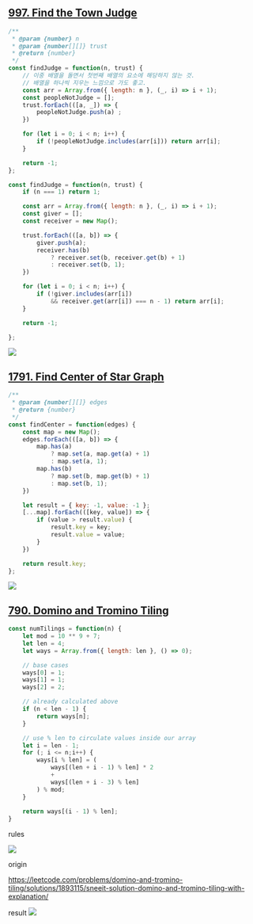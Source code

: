 ## [997. Find the Town Judge](https://leetcode.com/problems/find-the-town-judge/)

<!-- FEEDBACK: 올클 하도록 코드 짜기 -->
```js
/**
 * @param {number} n
 * @param {number[][]} trust
 * @return {number}
 */
const findJudge = function(n, trust) {
    // 이중 배열을 돌면서 첫번째 배열의 요소에 해당하지 않는 것. 
    // 배열을 하나씩 지우는 느낌으로 가도 좋고. 
    const arr = Array.from({ length: n }, (_, i) => i + 1);
    const peopleNotJudge = [];
    trust.forEach(([a, _]) => {
        peopleNotJudge.push(a) ;
    })

    for (let i = 0; i < n; i++) {
        if (!peopleNotJudge.includes(arr[i])) return arr[i];
    }

    return -1;
};
```

<!-- Feedback 받은 코드 -->

```js
const findJudge = function(n, trust) {
    if (n === 1) return 1;

    const arr = Array.from({ length: n }, (_, i) => i + 1);
    const giver = [];
    const receiver = new Map();

    trust.forEach(([a, b]) => {
        giver.push(a);
        receiver.has(b) 
            ? receiver.set(b, receiver.get(b) + 1)
            : receiver.set(b, 1);
    })

    for (let i = 0; i < n; i++) {
        if (!giver.includes(arr[i]) 
            && receiver.get(arr[i]) === n - 1) return arr[i];
    }

    return -1;

};
```

![](https://velog.velcdn.com/images/dusdjeks/post/05267d22-f660-4983-8cac-903851907a11/image.png)


## [1791. Find Center of Star Graph](https://leetcode.com/problems/find-center-of-star-graph/)

```js
/**
 * @param {number[][]} edges
 * @return {number}
 */
const findCenter = function(edges) {
    const map = new Map();
    edges.forEach(([a, b]) => {
        map.has(a) 
            ? map.set(a, map.get(a) + 1)
            : map.set(a, 1);
        map.has(b)
            ? map.set(b, map.get(b) + 1)
            : map.set(b, 1);
    })

    let result = { key: -1, value: -1 };
    [...map].forEach(([key, value]) => {
        if (value > result.value) {
            result.key = key;
            result.value = value;
        }
    })

    return result.key;
};
```

![](https://velog.velcdn.com/images/dusdjeks/post/d169c40c-aeb1-46b4-b0dc-ae44af871381/image.png)


## [790. Domino and Tromino Tiling](https://leetcode.com/problems/domino-and-tromino-tiling/)

<!-- FEEDBACK: 문제 풀어서 제출하기 ! -->

```js
const numTilings = function(n) {
    let mod = 10 ** 9 + 7;    
    let len = 4;
    let ways = Array.from({ length: len }, () => 0);

    // base cases
    ways[0] = 1;
    ways[1] = 1;
    ways[2] = 2;

    // already calculated above
    if (n < len - 1) {
        return ways[n];
    }    

    // use % len to circulate values inside our array
    let i = len - 1;
    for (; i <= n;i++) {        
        ways[i % len] = ( 
            ways[(len + i - 1) % len] * 2 
            + 
            ways[(len + i - 3) % len] 
        ) % mod;          
    }
    
    return ways[(i - 1) % len];
}
```

rules

![](https://velog.velcdn.com/images/dusdjeks/post/02acd2de-1dfe-439e-9655-501080b2c22b/image.png)

origin

https://leetcode.com/problems/domino-and-tromino-tiling/solutions/1893115/sneeit-solution-domino-and-tromino-tiling-with-explanation/

result 
![](https://velog.velcdn.com/images/dusdjeks/post/43c1b0ed-b460-40fc-b759-8f822894af8b/image.png)
